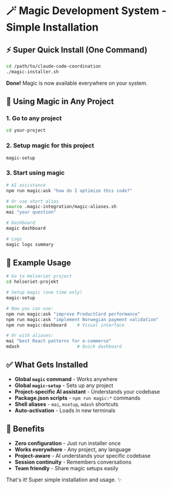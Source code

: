 # 🪄 Magic Development System - Simple Installation

## ⚡ Super Quick Install (One Command)

```bash
cd /path/to/claude-code-coordination
./magic-installer.sh
```

**Done!** Magic is now available everywhere on your system.

## 🚀 Using Magic in Any Project

### 1. Go to any project
```bash
cd your-project
```

### 2. Setup magic for this project  
```bash
magic-setup
```

### 3. Start using magic
```bash
# AI assistance
npm run magic:ask "how do I optimize this code?"

# Or use short alias
source .magic-integration/magic-aliases.sh
mai "your question"

# Dashboard
magic dashboard

# Logs  
magic logs summary
```

## 🎯 Example Usage

```bash
# Go to Helseriet project
cd helseriet-projekt

# Setup magic (one time only)
magic-setup

# Now you can use:
npm run magic:ask "improve ProductCard performance"
npm run magic:ask "implement Norwegian payment validation"
npm run magic:dashboard    # Visual interface

# Or with aliases:
mai "best React patterns for e-commerce"
mdash                      # Quick dashboard
```

## ✅ What Gets Installed

- **Global `magic` command** - Works anywhere
- **Global `magic-setup`** - Sets up any project  
- **Project-specific AI assistant** - Understands your codebase
- **Package.json scripts** - `npm run magic:*` commands
- **Shell aliases** - `mai`, `msetup`, `mdash` shortcuts
- **Auto-activation** - Loads in new terminals

## 🎉 Benefits

- **Zero configuration** - Just run installer once
- **Works everywhere** - Any project, any language
- **Project-aware** - AI understands your specific codebase
- **Session continuity** - Remembers conversations
- **Team friendly** - Share magic setups easily

That's it! Super simple installation and usage. ✨